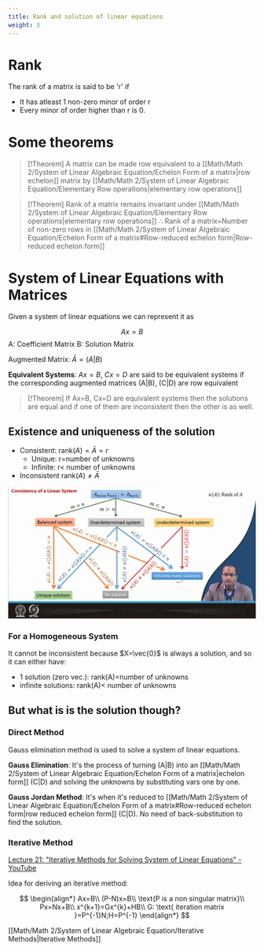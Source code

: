 ```yaml
---
title: Rank and solution of linear equations
weight: 3
---
```

# Rank

The rank of a matrix is said to be 'r' if
* It has atleast 1 non-zero  minor of order r
* Every minor of order higher than r is 0.

# Some theorems

> [!Theorem]
> A matrix can be made row equivalent to a [[Math/Math 2/System of Linear Algebraic Equation/Echelon Form of a matrix|row echelon]] matrix  by [[Math/Math 2/System of Linear Algebraic Equation/Elementary Row operations|elementary row operations]]


> [!Theorem]
> Rank of a matrix remains invariant under [[Math/Math 2/System of Linear Algebraic Equation/Elementary Row operations|elementary row operations]]
> ∴ Rank of a matrix=Number of non-zero rows in [[Math/Math 2/System of Linear Algebraic Equation/Echelon Form of a matrix#Row-reduced echelon form|Row-reduced echelon form]]

# System of Linear Equations with Matrices

Given a system of linear equations we can represent it as

$$
Ax=B
$$
A: Coefficient Matrix
B: Solution Matrix

Augmented Matrix: $\bar A=(A|B)$

**Equivalent Systems**: $Ax=B$, $Cx=D$ are said to be equivalent systems if the corresponding augmented matrices (A|B), (C|D) are row equivalent

> [!Theorem]
> If Ax=B, Cx=D are equivalent systems then the solutions are equal and if one of them are inconsistent then the other is as well.

## Existence and uniqueness of the solution

* Consistent: $\text{rank}(A)=\bar A=r$
	* Unique: r=number of unknowns
	* Infinite: r< number of unknowns
* Inconsistent $\text{rank}(A)\ne \bar A$

![consistency map](/images/Pasted%20image%2020230623171644.png)

### For a Homogeneous System

It cannot be inconsistent because $X=\vec{0}$ is always a solution, and so it can either have:
* 1 solution (zero vec.): rank(A)=number of unknowns
* infinite solutions: rank(A)< number of unknowns 

## But what is is the solution though?

### Direct Method

Gauss elimination method is used to solve a system of linear equations.

**Gauss Elimination**: It's the process of turning (A|B) into an [[Math/Math 2/System of Linear Algebraic Equation/Echelon Form of a matrix|echelon form]] (C|D) and solving the unknowns by substituting vars one by one.

**Gauss Jordan Method**: It's when it's reduced to [[Math/Math 2/System of Linear Algebraic Equation/Echelon Form of a matrix#Row-reduced echelon form|row reduced echelon form]] (C|D). No need of back-substitution to find the solution.

### Iterative Method

[Lecture 21: "Iterative Methods for Solving System of Linear Equations" - YouTube](https://youtu.be/gTOJOgp0VcE?t=1043)

Idea for deriving an iterative method:

$$
\begin{align*}
Ax=B\\
(P-N)x=B\\
\text{P is a non singular matrix}\\
Px=Nx+B\\
x^{k+1}=Gx^{k}+HB\\
G: \text{ iteration matrix }=P^{-1}N;H=P^{-1}
\end{align*}
$$

[[Math/Math 2/System of Linear Algebraic Equation/Iterative Methods|Iterative Methods]]